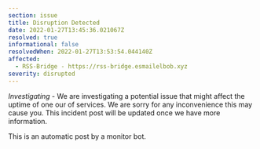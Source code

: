 ```yaml
---
section: issue
title: Disruption Detected
date: 2022-01-27T13:45:36.021067Z
resolved: true
informational: false
resolvedWhen: 2022-01-27T13:53:54.044140Z
affected:
  - RSS-Bridge - https://rss-bridge.esmailelbob.xyz
severity: disrupted
---
```

*Investigating* - We are investigating a potential issue that might affect the uptime of one our of services. We are sorry for any inconvenience this may cause you. This incident post will be updated once we have more information.

This is an automatic post by a monitor bot.
        